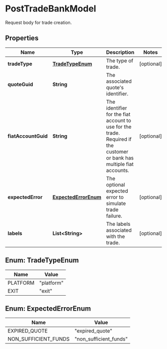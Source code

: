 

# PostTradeBankModel

Request body for trade creation.

## Properties

| Name | Type | Description | Notes |
|------------ | ------------- | ------------- | -------------|
|**tradeType** | [**TradeTypeEnum**](#TradeTypeEnum) | The type of trade. |  [optional] |
|**quoteGuid** | **String** | The associated quote&#39;s identifier. |  |
|**fiatAccountGuid** | **String** | The identifier for the fiat account to use for the trade. Required if the customer or bank has multiple fiat accounts. |  [optional] |
|**expectedError** | [**ExpectedErrorEnum**](#ExpectedErrorEnum) | The optional expected error to simulate trade failure. |  [optional] |
|**labels** | **List&lt;String&gt;** | The labels associated with the trade. |  [optional] |



## Enum: TradeTypeEnum

| Name | Value |
|---- | -----|
| PLATFORM | &quot;platform&quot; |
| EXIT | &quot;exit&quot; |



## Enum: ExpectedErrorEnum

| Name | Value |
|---- | -----|
| EXPIRED_QUOTE | &quot;expired_quote&quot; |
| NON_SUFFICIENT_FUNDS | &quot;non_sufficient_funds&quot; |



